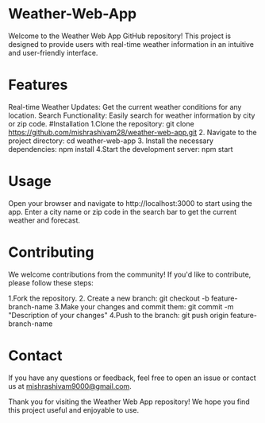# Weather-Web-App
Welcome to the Weather Web App GitHub repository! This project is designed to provide users with real-time weather information in an intuitive and user-friendly interface.
# Features
Real-time Weather Updates: Get the current weather conditions for any location.
Search Functionality: Easily search for weather information by city or zip code.
#Installation
 1.Clone the repository:
git clone https://github.com/mishrashivam28/weather-web-app.git
2. Navigate to the project directory:
cd weather-web-app
3. Install the necessary dependencies:
npm install
4.Start the development server:
npm start
# Usage
Open your browser and navigate to http://localhost:3000 to start using the app. Enter a city name or zip code in the search bar to get the current weather and forecast.
# Contributing
We welcome contributions from the community! If you'd like to contribute, please follow these steps:

 1.Fork the repository.
 2. Create a new branch:
 git checkout -b feature-branch-name
 3.Make your changes and commit them:
 git commit -m "Description of your changes"
 4.Push to the branch:
 git push origin feature-branch-name
# Contact
If you have any questions or feedback, feel free to open an issue or contact us at mishrashivam9000@gmail.com.

Thank you for visiting the Weather Web App repository! We hope you find this project useful and enjoyable to use.





